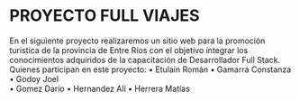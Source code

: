 # PROYECTO FULL VIAJES 
En el siguiente proyecto realizaremos un sitio web para la promoción turistica de la provincia de Entre Ríos con el objetivo integrar los conocimientos adquiridos de la capacitación de Desarrollador Full Stack. 
Quienes participan en este proyecto: 
  • Etulain Román
  • Gamarra Constanza
  • Godoy Joel  
  • Gomez Darío
  • Hernandez Alí
  • Herrera Matías
